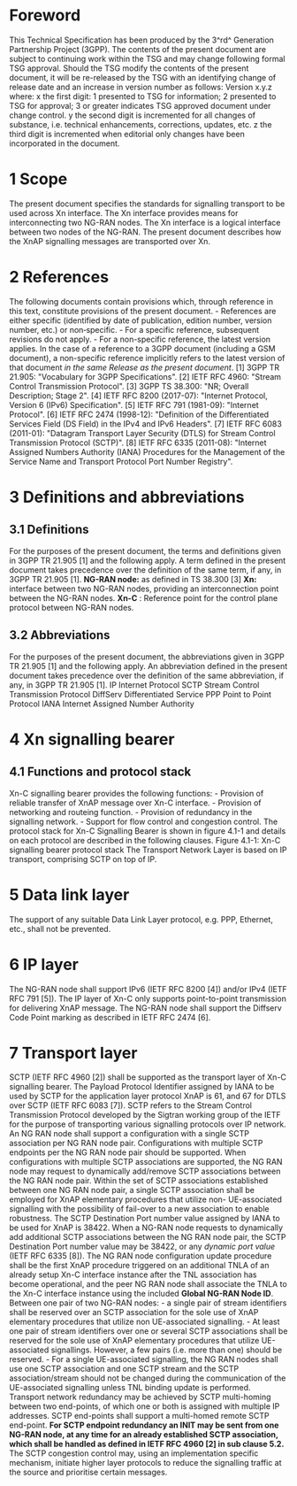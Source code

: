 # Foreword
This Technical Specification has been produced by the 3^rd^ Generation
Partnership Project (3GPP).
The contents of the present document are subject to continuing work within the
TSG and may change following formal TSG approval. Should the TSG modify the
contents of the present document, it will be re-released by the TSG with an
identifying change of release date and an increase in version number as
follows:
Version x.y.z
where:
x the first digit:
1 presented to TSG for information;
2 presented to TSG for approval;
3 or greater indicates TSG approved document under change control.
y the second digit is incremented for all changes of substance, i.e. technical
enhancements, corrections, updates, etc.
z the third digit is incremented when editorial only changes have been
incorporated in the document.
# 1 Scope
The present document specifies the standards for signalling transport to be
used across Xn interface. The Xn interface provides means for interconnecting
two NG-RAN nodes. The Xn interface is a logical interface between two nodes of
the NG-RAN. The present document describes how the XnAP signalling messages
are transported over Xn.
# 2 References
The following documents contain provisions which, through reference in this
text, constitute provisions of the present document.
\- References are either specific (identified by date of publication, edition
number, version number, etc.) or non‑specific.
\- For a specific reference, subsequent revisions do not apply.
\- For a non-specific reference, the latest version applies. In the case of a
reference to a 3GPP document (including a GSM document), a non-specific
reference implicitly refers to the latest version of that document _in the
same Release as the present document_.
[1] 3GPP TR 21.905: \"Vocabulary for 3GPP Specifications\".
[2] IETF RFC 4960: \"Stream Control Transmission Protocol\".
[3] 3GPP TS 38.300: \"NR; Overall Description; Stage 2\".
[4] IETF RFC 8200 (2017-07): \"Internet Protocol, Version 6 (IPv6)
Specification\".
[5] IETF RFC 791 (1981-09): \"Internet Protocol\".
[6] IETF RFC 2474 (1998-12): \"Definition of the Differentiated Services Field
(DS Field) in the IPv4 and IPv6 Headers\".
[7] IETF RFC 6083 (2011-01): \"Datagram Transport Layer Security (DTLS) for
Stream Control Transmission Protocol (SCTP)\".
[8] IETF RFC 6335 (2011-08): \"Internet Assigned Numbers Authority (IANA)
Procedures for the Management of the Service Name and Transport Protocol Port
Number Registry\".
# 3 Definitions and abbreviations
## 3.1 Definitions
For the purposes of the present document, the terms and definitions given in
3GPP TR 21.905 [1] and the following apply. A term defined in the present
document takes precedence over the definition of the same term, if any, in
3GPP TR 21.905 [1].
**NG-RAN node:** as defined in TS 38.300 [3]
**Xn:** interface between two NG-RAN nodes, providing an interconnection point
between the NG-RAN nodes.
**Xn-C** : Reference point for the control plane protocol between NG-RAN
nodes.
## 3.2 Abbreviations
For the purposes of the present document, the abbreviations given in 3GPP TR
21.905 [1] and the following apply. An abbreviation defined in the present
document takes precedence over the definition of the same abbreviation, if
any, in 3GPP TR 21.905 [1].
IP Internet Protocol
SCTP Stream Control Transmission Protocol
DiffServ Differentiated Service
PPP Point to Point Protocol
IANA Internet Assigned Number Authority
# 4 Xn signalling bearer
## 4.1 Functions and protocol stack
Xn-C signalling bearer provides the following functions:
\- Provision of reliable transfer of XnAP message over Xn-C interface.
\- Provision of networking and routeing function.
\- Provision of redundancy in the signalling network.
\- Support for flow control and congestion control.
The protocol stack for Xn-C Signalling Bearer is shown in figure 4.1-1 and
details on each protocol are described in the following clauses.
Figure 4.1-1: Xn-C signalling bearer protocol stack
The Transport Network Layer is based on IP transport, comprising SCTP on top
of IP.
# 5 Data link layer
The support of any suitable Data Link Layer protocol, e.g. PPP, Ethernet,
etc., shall not be prevented.
# 6 IP layer
The NG-RAN node shall support IPv6 (IETF RFC 8200 [4]) and/or IPv4 (IETF RFC
791 [5]).
The IP layer of Xn-C only supports point-to-point transmission for delivering
XnAP message.
The NG-RAN node shall support the Diffserv Code Point marking as described in
IETF RFC 2474 [6].
# 7 Transport layer
SCTP (IETF RFC 4960 [2]) shall be supported as the transport layer of Xn-C
signalling bearer. The Payload Protocol Identifier assigned by IANA to be used
by SCTP for the application layer protocol XnAP is 61, and 67 for DTLS over
SCTP (IETF RFC 6083 [7]).
SCTP refers to the Stream Control Transmission Protocol developed by the
Sigtran working group of the IETF for the purpose of transporting various
signalling protocols over IP network.
An NG RAN node shall support a configuration with a single SCTP association
per NG RAN node pair. Configurations with multiple SCTP endpoints per the NG
RAN node pair should be supported. When configurations with multiple SCTP
associations are supported, the NG RAN node may request to dynamically
add/remove SCTP associations between the NG RAN node pair. Within the set of
SCTP associations established between one NG RAN node pair, a single SCTP
association shall be employed for XnAP elementary procedures that utilize non-
UE-associated signalling with the possibility of fail-over to a new
association to enable robustness. The SCTP Destination Port number value
assigned by IANA to be used for XnAP is 38422. When a NG-RAN node requests to
dynamically add additional SCTP associations between the NG RAN node pair, the
SCTP Destination Port number value may be 38422, or any _dynamic port value_
(IETF RFC 6335 [8]). The NG RAN node configuration update procedure shall be
the first XnAP procedure triggered on an additional TNLA of an already setup
Xn-C interface instance after the TNL association has become operational, and
the peer NG RAN node shall associate the TNLA to the Xn-C interface instance
using the included **Global NG-RAN Node ID**.
Between one pair of two NG-RAN nodes:
\- a single pair of stream identifiers shall be reserved over an SCTP
association for the sole use of XnAP elementary procedures that utilize non
UE-associated signalling.
\- At least one pair of stream identifiers over one or several SCTP
associations shall be reserved for the sole use of XnAP elementary procedures
that utilize UE-associated signallings. However, a few pairs (i.e. more than
one) should be reserved.
\- For a single UE-associated signalling, the NG RAN nodes shall use one SCTP
association and one SCTP stream and the SCTP association/stream should not be
changed during the communication of the UE-associated signalling unless TNL
binding update is performed.
Transport network redundancy may be achieved by SCTP multi-homing between two
end-points, of which one or both is assigned with multiple IP addresses. SCTP
end-points shall support a multi-homed remote SCTP end-point. **For SCTP
endpoint redundancy an INIT may be sent from one NG-RAN node, at any time for
an already established SCTP association, which shall be handled as defined in
IETF RFC 4960 [2] in sub clause 5.2.**
The SCTP congestion control may, using an implementation specific mechanism,
initiate higher layer protocols to reduce the signalling traffic at the source
and prioritise certain messages.
#